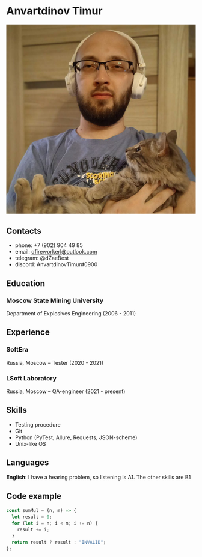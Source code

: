 # Anvartdinov Timur
![Photo](./assets/img/avatar.jpg)


## Contacts
* phone: +7 (902) 904 49 85
* email: dfireworkerl@outlook.com
* telegram: @dZaeBest
* discord: AnvartdinovTimur#0900


## Education
### Moscow State Mining University
Department of Explosives Engineering (2006 - 2011)


## Experience
### SoftEra
Russia, Moscow – Tester (2020 - 2021)

###  LSoft Laboratory
Russia, Moscow – QA-engineer (2021 - present)


## Skills
* Testing procedure
* Git
* Python (PyTest, Allure, Requests, JSON-scheme)
* Unix-like OS

## Languages
**English**: I have a hearing problem, so listening is A1. The other skills are B1

## Code example
```javascript
const sumMul = (n, m) => {
  let result = 0;
  for (let i = n; i < m; i += n) {
    result += i;
  }
  return result ? result : "INVALID";
};
```